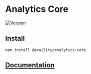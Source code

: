 # Analytics Core

[![Version](https://img.shields.io/npm/v/@availity/analytics-core.svg?style=for-the-badge)](https://www.npmjs.com/package/@availity/analytics-core)

## Install
`npm install @availity/analytics-core`

## [Documentation](https://availity.github.io/sdk-js/features/analytics)
